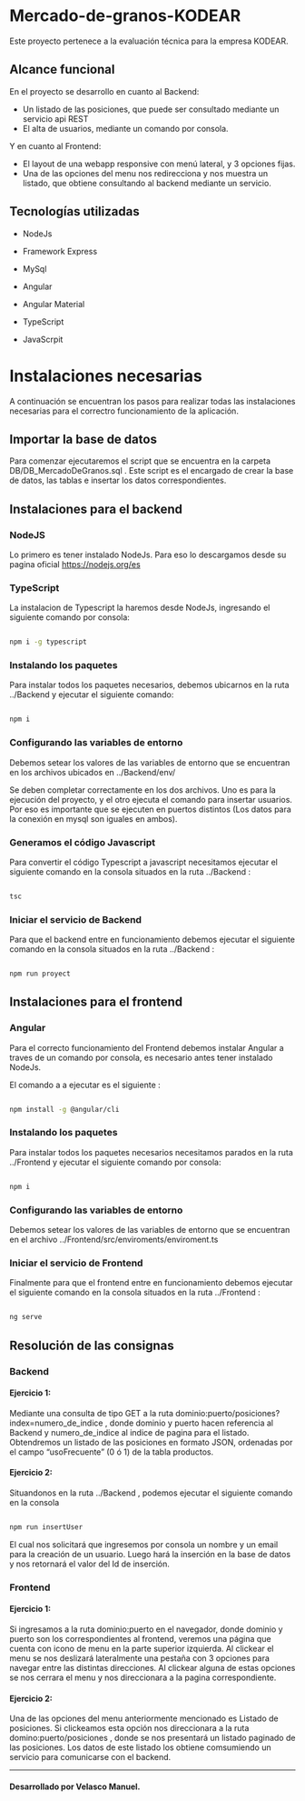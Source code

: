 # Mercado-de-granos-KODEAR

Este proyecto pertenece a la evaluación técnica para la empresa KODEAR.

## Alcance funcional

En el proyecto se desarrollo en cuanto al Backend:
* Un listado de las posiciones, que puede ser consultado mediante un servicio api REST
* El alta de usuarios, mediante un comando por consola.

Y en cuanto al Frontend:
* El layout de una webapp responsive con menú lateral, y 3 opciones fijas.
* Una de las opciones del menu nos redirecciona y nos muestra un listado, que obtiene consultando al backend mediante un servicio.

## Tecnologías utilizadas

* NodeJs

* Framework Express

* MySql

* Angular

* Angular Material

* TypeScript

* JavaScrpit

# Instalaciones necesarias
A continuación se encuentran los pasos para realizar todas las instalaciones necesarias para el correctro funcionamiento de la aplicación.

## Importar la base de datos

Para comenzar ejecutaremos el script que se encuentra en la carpeta DB/DB_MercadoDeGranos.sql .
Este script es el encargado de crear la base de datos, las tablas e insertar los datos correspondientes.

## Instalaciones para el backend

### NodeJS
Lo primero es tener instalado NodeJs. Para eso lo descargamos desde su pagina oficial https://nodejs.org/es

### TypeScript
La instalacion de Typescript la haremos desde NodeJs, ingresando el siguiente comando por consola:
```sh

npm i -g typescript

```
### Instalando los paquetes

Para instalar todos los paquetes necesarios, debemos ubicarnos en la ruta ../Backend y ejecutar el siguiente comando:

```sh

npm i

```

### Configurando las variables de entorno

  

Debemos setear los valores de las variables de entorno que se encuentran en los archivos ubicados en ../Backend/env/

Se deben completar correctamente en los dos archivos. Uno es para la ejecución del proyecto, y el otro ejecuta el comando para insertar usuarios. Por eso es importante que se ejecuten en puertos distintos (Los datos para la conexión en mysql son iguales en ambos).


### Generamos el código Javascript

Para convertir el código  Typescript a javascript necesitamos ejecutar el siguiente comando en la consola situados en la ruta ../Backend :  

```sh

tsc

```

### Iniciar el servicio de Backend

  

Para que el backend entre en funcionamiento debemos ejecutar el siguiente comando en la consola situados en la ruta ../Backend :

  

```sh

npm run proyect

```


## Instalaciones para el frontend

### Angular
Para el correcto funcionamiento del Frontend debemos instalar Angular a traves de un comando por consola, es necesario antes tener instalado NodeJs.

El comando a a ejecutar es el siguiente :

```sh

npm install -g @angular/cli

```

### Instalando los paquetes

Para instalar todos los paquetes necesarios necesitamos parados en la ruta ../Frontend y ejecutar el siguiente comando por consola:

```sh

npm i

```

### Configurando las variables de entorno

  

Debemos setear los valores de las variables de entorno que se encuentran en el archivo ../Frontend/src/enviroments/enviroment.ts


### Iniciar el servicio de Frontend

  

Finalmente para que el frontend entre en funcionamiento debemos ejecutar el siguiente comando en la consola situados en la ruta ../Frontend :

  

```sh

ng serve

```


## Resolución de las consignas

### Backend
#### Ejercicio 1: 
Mediante una consulta de tipo GET a la ruta dominio:puerto/posiciones?index=numero_de_indice , donde dominio y puerto hacen referencia al Backend y numero_de_indice al indice de pagina para el listado. Obtendremos un listado de las posiciones en formato JSON, ordenadas por el campo “usoFrecuente” (0 ó 1) de la tabla productos.
#### Ejercicio 2:
Situandonos en la ruta ../Backend , podemos ejecutar el siguiente comando en la consola 


```sh

npm run insertUser

```

El cual nos solicitará que ingresemos por consola un nombre y un email para la creación de un usuario. Luego hará la inserción en la base de datos y nos retornará el valor del Id de inserción.

###  Frontend

#### Ejercicio 1:
Si ingresamos a la ruta dominio:puerto en el navegador, donde dominio y puerto son los correspondientes al frontend, veremos una página que cuenta con icono de menu en la parte superior izquierda.
Al clickear el menu se nos deslizará lateralmente una pestaña con 3 opciones para navegar entre las distintas direcciones. Al clickear alguna de estas opciones se nos cerrara el menu y nos direccionara a la pagina correspondiente.

#### Ejercicio 2:
Una de las opciones del menu anteriormente mencionado es Listado de posiciones. Si clickeamos esta opción nos direccionara a la ruta domino:puerto/posiciones , donde se nos presentará un listado paginado de las posiciones.  Los datos de este listado los obtiene comsumiendo un servicio para comunicarse con el backend.


---
#### Desarrollado por Velasco Manuel.
